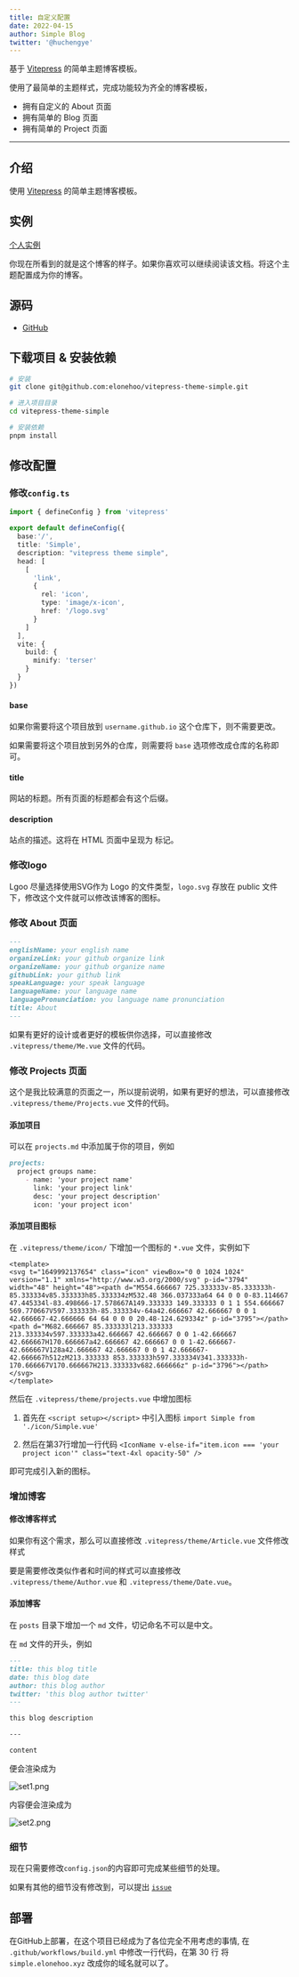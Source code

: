 ```yaml
---
title: 自定义配置
date: 2022-04-15
author: Simple Blog
twitter: '@huchengye'
---
```


基于 [Vitepress](https://vitepress.docschina.org/) 的简单主题博客模板。

使用了最简单的主题样式，完成功能较为齐全的博客模板，

- 拥有自定义的 About 页面
- 拥有简单的 Blog 页面
- 拥有简单的 Project 页面

---

## 介绍

使用 [Vitepress](https://vitepress.docschina.org/) 的简单主题博客模板。

## 实例

[个人实例](https://elonehoo.xyz)

你现在所看到的就是这个博客的样子。如果你喜欢可以继续阅读该文档。将这个主题配置成为你的博客。

## 源码

- [GitHub](https://github.com/elonehoo/vitepress-theme-simple)

## 下载项目 & 安装依赖

```bash
# 安装
git clone git@github.com:elonehoo/vitepress-theme-simple.git

# 进入项目目录
cd vitepress-theme-simple

# 安装依赖
pnpm install
```

## 修改配置

### 修改`config.ts`

```ts
import { defineConfig } from 'vitepress'

export default defineConfig({
  base:'/',
  title: 'Simple',
  description: "vitepress theme simple",
  head: [
    [
      'link',
      {
        rel: 'icon',
        type: 'image/x-icon',
        href: '/logo.svg'
      }
    ]
  ],
  vite: {
    build: {
      minify: 'terser'
    }
  }
})
```

#### base

如果你需要将这个项目放到 `username.github.io` 这个仓库下，则不需要更改。

如果需要将这个项目放到另外的仓库，则需要将 `base` 选项修改成仓库的名称即可。

#### title

网站的标题。所有页面的标题都会有这个后缀。

#### description

站点的描述。这将在 HTML 页面中呈现为 <meta> 标记。

### 修改logo

Lgoo 尽量选择使用SVG作为 Logo 的文件类型，`logo.svg` 存放在 public 文件下，修改这个文件就可以修改该博客的图标。

### 修改 About 页面

```markdown
---
englishName: your english name
organizeLink: your github organize link
organizeName: your github organize name
githubLink: your github link
speakLanguage: your speak language
languageName: your language name
languagePronunciation: you language name pronunciation
title: About
---
```

如果有更好的设计或者更好的模板供你选择，可以直接修改 `.vitepress/theme/Me.vue` 文件的代码。

### 修改 Projects 页面

这个是我比较满意的页面之一，所以提前说明，如果有更好的想法，可以直接修改 `.vitepress/theme/Projects.vue` 文件的代码。

#### 添加项目

可以在 `projects.md` 中添加属于你的项目，例如

```markdown
projects:
  project groups name:
    - name: 'your project name'
      link: 'your project link'
      desc: 'your project description'
      icon: 'your project icon'
```

#### 添加项目图标

在 `.vitepress/theme/icon/` 下增加一个图标的 `*.vue` 文件，实例如下

```vue
<template>
<svg t="1649992137654" class="icon" viewBox="0 0 1024 1024" version="1.1" xmlns="http://www.w3.org/2000/svg" p-id="3794" width="48" height="48"><path d="M554.666667 725.333333v-85.333333h-85.333334v85.333333h85.333334zM532.48 366.037333a64 64 0 0 0-83.114667 47.445334l-83.498666-17.578667A149.333333 149.333333 0 1 1 554.666667 569.770667V597.333333h-85.333334v-64a42.666667 42.666667 0 0 1 42.666667-42.666666 64 64 0 0 0 20.48-124.629334z" p-id="3795"></path><path d="M682.666667 85.333333l213.333333 213.333334v597.333333a42.666667 42.666667 0 0 1-42.666667 42.666667H170.666667a42.666667 42.666667 0 0 1-42.666667-42.666667V128a42.666667 42.666667 0 0 1 42.666667-42.666667h512zM213.333333 853.333333h597.333334V341.333333h-170.666667V170.666667H213.333333v682.666666z" p-id="3796"></path></svg>
</template>
```

然后在 `.vitepress/theme/projects.vue` 中增加图标

1. 首先在 `<script setup></script>` 中引入图标 `import Simple from './icon/Simple.vue' `

2. 然后在第37行增加一行代码 ` <IconName v-else-if="item.icon === 'your project icon'" class="text-4xl opacity-50" /> `

即可完成引入新的图标。

### 增加博客

#### 修改博客样式

如果你有这个需求，那么可以直接修改 `.vitepress/theme/Article.vue` 文件修改样式

要是需要修改类似作者和时间的样式可以直接修改 `.vitepress/theme/Author.vue` 和 `.vitepress/theme/Date.vue`。

#### 添加博客

在 `posts` 目录下增加一个 `md` 文件，切记命名不可以是中文。

在 `md` 文件的开头，例如

```markdown
---
title: this blog title
date: this blog date
author: this blog author
twitter: 'this blog author twitter'
---

this blog description

---

content
```

便会渲染成为

![set1.png](../public/cn-config/set1.png)

内容便会渲染成为

![set2.png](../public/cn-config/set2.png)

### 细节

现在只需要修改`config.json`的内容即可完成某些细节的处理。

如果有其他的细节没有修改到，可以提出 [`issue`](https://github.com/elonehoo/vitepress-theme-simple/issues)

## 部署

在GitHub上部署，在这个项目已经成为了各位完全不用考虑的事情, 在 `.github/workflows/build.yml` 中修改一行代码，在第 30 行 将 `simple.elonehoo.xyz` 改成你的域名就可以了。
